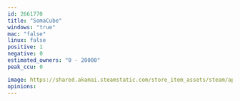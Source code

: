 ```yaml
---
id: 2661770
title: "SomaCube"
windows: "true"
mac: "false"
linux: false
positive: 1
negative: 0
estimated_owners: "0 - 20000"
peak_ccu: 0

image: https://shared.akamai.steamstatic.com/store_item_assets/steam/apps/2661770/header.jpg?t=1700227468
opinions:
---
```

